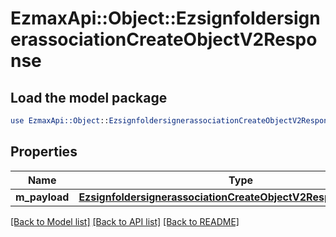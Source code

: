 # EzmaxApi::Object::EzsignfoldersignerassociationCreateObjectV2Response

## Load the model package
```perl
use EzmaxApi::Object::EzsignfoldersignerassociationCreateObjectV2Response;
```

## Properties
Name | Type | Description | Notes
------------ | ------------- | ------------- | -------------
**m_payload** | [**EzsignfoldersignerassociationCreateObjectV2ResponseMPayload**](EzsignfoldersignerassociationCreateObjectV2ResponseMPayload.md) |  | 

[[Back to Model list]](../README.md#documentation-for-models) [[Back to API list]](../README.md#documentation-for-api-endpoints) [[Back to README]](../README.md)


